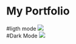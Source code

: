 # My Portfolio
<link url="imgolugaurav.netlify.app">
#ligth mode
<img src="https://github.com/Golugauraw1/Golugauraw1.github.io/assets/112753675/92fc5208-4e52-480f-a460-85641113b064">
<br>
#Dark Mode
<img src="https://github.com/Golugauraw1/Golugauraw1.github.io/assets/112753675/0ae15e66-d661-4649-9779-ee4dafe07fb9">



